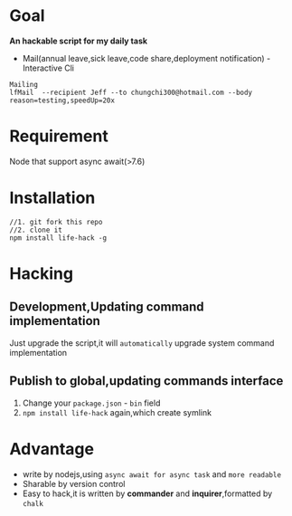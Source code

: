 # Goal

**An hackable script for my daily task**

- Mail(annual leave,sick leave,code share,deployment notification) - Interactive Cli

```
Mailing
lfMail  --recipient Jeff --to chungchi300@hotmail.com --body reason=testing,speedUp=20x
```

# Requirement

Node that support async await(>7.6)

# Installation

```
//1. git fork this repo
//2. clone it
npm install life-hack -g
```

# Hacking

## Development,Updating command implementation

Just upgrade the script,it will `automatically` upgrade system command implementation

## Publish to global,updating commands interface

1. Change your `package.json` - `bin` field
2. `npm install life-hack` again,which create symlink

# Advantage

- write by nodejs,using `async await for async task` and `more readable`
- Sharable by version control
- Easy to hack,it is written by **commander** and **inquirer**,formatted by `chalk`

